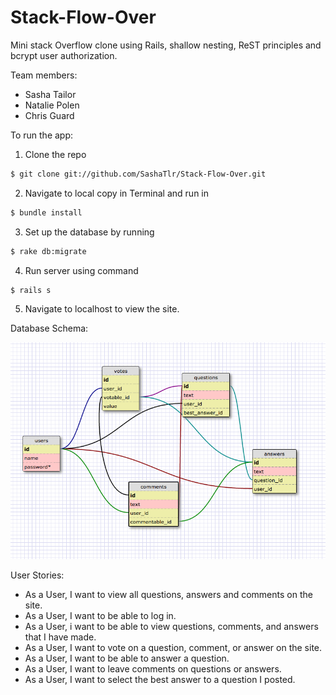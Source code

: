 # Stack-Flow-Over

Mini stack Overflow clone using Rails, shallow nesting, ReST principles and bcrypt user authorization. 

Team members:
- Sasha Tailor
- Natalie Polen
- Chris Guard

To run the app:

1. Clone the repo
```bash 
$ git clone git://github.com/SashaTlr/Stack-Flow-Over.git
```
2. Navigate to local copy in Terminal and run in 
```bash 
$ bundle install
```
3. Set up the database by running
```bash 
$ rake db:migrate
```
4. Run server using command
```bash
$ rails s
```
5. Navigate to localhost to view the site.

Database Schema:

![schema](schema.png)

User Stories:

- As a User, I want to view all questions, answers and comments on the site.
- As a User, I want to be able to log in.
- As a User, i want to be able to view questions, comments, and answers that I have made.
- As a User, I want to vote on a question, comment, or answer on the site.
- As a User, I want to be able to answer a question.
- As a User, I want to leave comments on questions or answers.
- As a User, I want to select the best answer to a question I posted.


